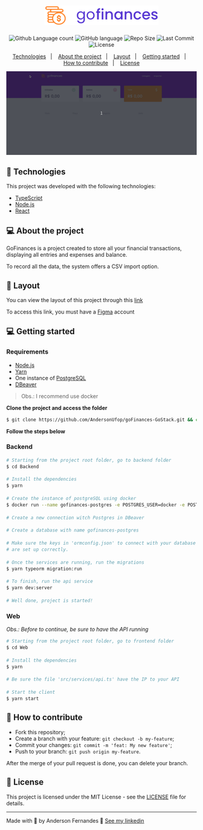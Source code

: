 <h1 align="center">
  <img alt="GoFinances" title="#goFinances" src="logo.svg" width="300px">
</h1>

<p align="center">
  <img alt="Github Language count" src="https://img.shields.io/github/languages/count/AndersonUfop/goFinances-GoStack?color=%235636D3">
  <img alt="GitHub language" src="https://img.shields.io/github/languages/top/AndersonUfop/goFinances-GoStack?color=%235636D3">
  <img alt="Repo Size" src="https://img.shields.io/github/repo-size/AndersonUfop/goFinances-goStack?color=%235636D3">
  <img alt="Last Commit" src="https://img.shields.io/github/last-commit/AndersonUfop/goFinances-goStack?color=blue">
  <img alt="License" src="https://img.shields.io/apm/l/vim-mode?color=blue">
</p>

<p align="center">
  <a href="#rocket-technologies">Technologies</a>&nbsp;&nbsp;&nbsp;|&nbsp;&nbsp;&nbsp;
  <a href="#-about-the-project">About the project</a>&nbsp;&nbsp;&nbsp;|&nbsp;&nbsp;&nbsp;
  <a href="#-layout">Layout</a>&nbsp;&nbsp;&nbsp;|&nbsp;&nbsp;&nbsp;
  <a href="#-getting-started">Getting started</a>&nbsp;&nbsp;&nbsp;|&nbsp;&nbsp;&nbsp;
  <a href="#-how-to-contribute">How to contribute</a>&nbsp;&nbsp;&nbsp;|&nbsp;&nbsp;&nbsp;
  <a href="#memo-license">License</a>
</p>

<img alt="Layout" src="layout.gif">


## :rocket: Technologies

This project was developed with the following technologies:

- [TypeScript](https://www.typescriptlang.org/docs/home.html)
- [Node.js](https://nodejs.org/en/)
- [React](https://reactjs.org)

## 💻 About the project 

GoFinances is a project created to store all your financial transactions, displaying all entries and expenses and balance. 

To record all the data, the system offers a CSV import option.

## 🔖 Layout

You can view the layout of this project through this [link](https://www.figma.com/file/EgOhyj1Inz14dhWGVhRlhr/GoFinances?node-id=1%3A863)

To access this link, you must have a [Figma](https://www.figma.com/) account


## 💻 Getting started

### Requirements

- [Node.js](https://nodejs.org/en/)
- [Yarn](https://classic.yarnpkg.com/)
- One instance of [PostgreSQL](https://www.postgresql.org/)
- [DBeaver](https://dbeaver.io/)

> Obs.: I recommend use docker

**Clone the project and access the folder**

```bash
$ git clone https://github.com/AndersonUfop/goFinances-GoStack.git && cd gofinances-GoStack
```

**Follow the steps below**

### Backend

```bash
# Starting from the project root folder, go to backend folder
$ cd Backend

# Install the dependencies
$ yarn

# Create the instance of postgreSQL using docker
$ docker run --name gofinances-postgres -e POSTGRES_USER=docker -e POSTGRES_PASSWORD=docker -p 5432:5432 -d postgres

# Create a new connection witch Postgres in DBeaver

# Create a database with name gofinances-postgres

# Make sure the keys in 'ormconfig.json' to connect with your database
# are set up correctly.

# Once the services are running, run the migrations
$ yarn typeorm migration:run

# To finish, run the api service
$ yarn dev:server

# Well done, project is started!
```

### Web

_Obs.: Before to continue, be sure to have the API running_

```bash
# Starting from the project root folder, go to frontend folder
$ cd Web

# Install the dependencies
$ yarn

# Be sure the file 'src/services/api.ts' have the IP to your API

# Start the client
$ yarn start
```


## 🤔 How to contribute

- Fork this repository;
- Create a branch with your feature: `git checkout -b my-feature`;
- Commit your changes: `git commit -m 'feat: My new feature'`;
- Push to your branch: `git push origin my-feature`.

After the merge of your pull request is done, you can delete your branch.

## :memo: License
This project is licensed under the MIT License - see the [LICENSE](LICENSE) file for details.

---

Made with 💜 by Anderson Fernandes 👋 [See my linkedin](https://www.linkedin.com/in/anderson-fernandes-8b5a50135/)

